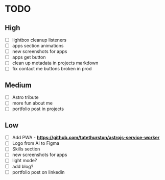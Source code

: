 # TODO

## High

- [ ] lightbox cleanup listeners
- [ ] apps section animations
- [ ] new screenshots for apps
- [ ] apps get button
- [ ] clean up metadata in projects markdown
- [ ] fix contact me buttons broken in prod

## Medium

- [ ] Astro tribute
- [ ] more fun about me
- [ ] portfolio post in projects

## Low

- [ ] Add PWA - **https://github.com/tatethurston/astrojs-service-worker**
- [ ] Logo from AI to Figma
- [ ] Skills section
- [ ] new screenshots for apps
- [ ] light mode?
- [ ] add blog?
- [ ] portfolio post on linkedin
